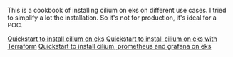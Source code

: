 This is a cookbook of installing cilium on eks on different use cases. I tried to simplify a lot the installation. So it's not for production, it's ideal for a POC.

[Quickstart to install cilium on eks](install-cilium-eks.md)
[Quickstart to install cilium on eks with Terraform](install-cilium-eks-terraform.md)
[Quickstart to install cilium, prometheus and grafana on eks](install-cilium-prometheus.md)


